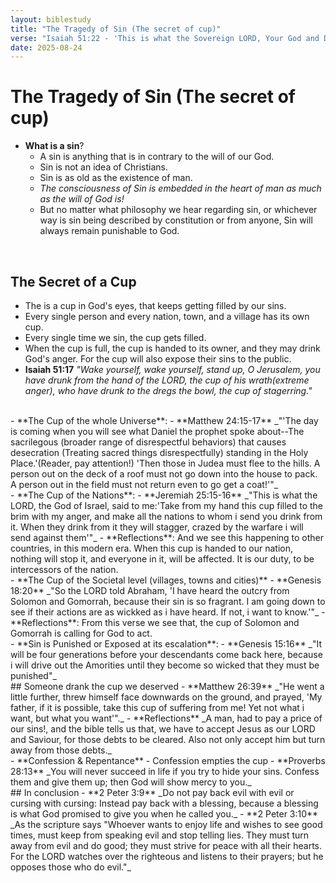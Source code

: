 ```yaml
---
layout: biblestudy
title: "The Tragedy of Sin (The secret of cup)"
verse: "Isaiah 51:22 - 'This is what the Sovereign LORD, Your God and Defender, says: See, I have taken the terrible cup from your hands. You will drink no more of my fury.'"
date: 2025-08-24
---
```


# The Tragedy of Sin (The secret of cup)
- **What is a sin**?
    - A sin is anything that is in contrary to the will of our God.
    - Sin is not an idea of Christians.
    - Sin is as old as the existence of man.
    - *The consciousness of Sin is embedded in the heart of man as much as the will of God is!*
    - But no matter what philosophy we hear regarding sin, or whichever way is sin being described by constitution or from anyone, Sin will always remain punishable to God.
<br>

## The Secret of a Cup
- The is a cup in God's eyes, that keeps getting filled by our sins.
- Every single person and every nation, town, and a village has its own cup.
- Every single time we sin, the cup gets filled. 
- When the cup is full, the cup is handed to its owner, and they may drink God's anger. For the cup will also expose their sins to the public. 
- **Isaiah 51:17** _"Wake yourself, wake yourself, stand up, O Jerusalem, you have drunk from the hand of the LORD, the cup of his wrath(extreme anger), who have drunk to the dregs the bowl, the cup of stagerring."_

<br>
- **The Cup of the whole Universe**:
    - **Matthew 24:15-17** _"'The day is coming when you will see what Daniel the prophet spoke about--The sacrilegous (broader range of disrespectful behaviors) that causes desecration (Treating sacred things disrespectfully) standing in the Holy Place.'(Reader, pay attention!) 'Then those in Judea must flee to the hills. A person out on the deck of a roof must not go down into the house to pack. A person out in the field must not return even to go get a coat!'"_

<br>
- **The Cup of the Nations**:
    - **Jeremiah 25:15-16** _"This is what the LORD, the God of Israel, said to me:'Take from my hand this cup filled to the brim with my anger, and make all the nations to whom i send you drink from it. When they drink from it they will stagger, crazed by the warfare i will send against them'"_
    - **Reflections**: And we see this happening to other countries, in this modern era. When this cup is handed to our nation, nothing will stop it, and everyone in it, will be affected. It is our duty, to be intercessors of the nation.

<br>
- **The Cup of the Societal level (villages, towns and cities)**
    - **Genesis 18:20** _"So the LORD told Abraham, 'I have heard the outcry from Solomon and Gomorrah, because their sin is so fragrant. I am going down to see if their actions are as wickked as i have heard. If not, i want to know.'"_ 
    - **Reflections**: From this verse we see that, the cup of Solomon and Gomorrah is calling for God to act. 

<br>
- **Sin is Punished or Exposed at its escalation**:
    - **Genesis 15:16** _"It will be four generations before your descendants come back here, because i will drive out the Amorities until they become so wicked that they must be punished"_

<br>
## Someone drank the cup we deserved
- **Matthew 26:39** _"He went a little further, threw himself face downwards on the ground, and prayed, 'My father, if it is possible, take this cup of suffering from me! Yet not what i want, but what you want'"._
    - **Reflections** _A man, had to pay a price of our sins!, and the bible tells us that, we have to accept Jesus as our LORD and Saviour, for those debts to be cleared. Also not only accept him  but turn away from those debts._

<br>
- **Confession & Repentance**
    - Confession empties the cup
    - **Proverbs 28:13** _You will never succeed in life if you try to hide your sins. Confess them and give them up; then God will show mercy to you._

<br>
## In conclusion
- **2 Peter 3:9** _Do not pay back evil with evil or cursing with cursing: Instead pay back with a blessing, because a blessing is what God promised to give you when he called you._
- **2 Peter 3:10** _As the scripture says "Whoever wants to enjoy life and wishes to see good times, must keep from speaking evil and stop telling lies. They must turn away from evil and do good; they must strive for peace with all their hearts. For the LORD watches over the righteous and listens to their prayers; but he opposes those who do evil."_
